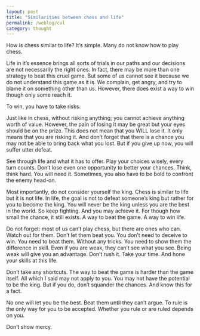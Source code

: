 ```yaml
---
layout: post
title: "Similarities between chess and life"
permalink: /weblog/cvl
category: thought
---
```

How is chess similar to life? It’s simple. Many do not know how to play chess.

Life in it’s essence brings all sorts of trials in our paths and our decisions are not necessarily the right ones. In fact, there may be more than one strategy to beat this cruel game. But some of us cannot see it because we do not understand this game as it is. We complain, get angry, and try to blame it on something other than us. However, there does exist a way to win though only some reach it.

To win, you have to take risks.

Just like in chess, without risking anything; you cannot achieve anything worth of value. However, the pain of losing it may be great but your eyes should be on the prize. This does not mean that you WILL lose it. It only means that you are risking it. And don’t forget that there is a chance you may not be able to bring back what you lost. But if you give up now, you will suffer utter defeat.

See through life and what it has to offer. Play your choices wisely, every turn counts. Don’t lose even one opportunity to better your chances. Think, think hard. You will need it. Sometimes, you also have to be bold to confront the enemy head-on.

Most importantly, do not consider yourself the king. Chess is similar to life but it is not life. In life, the goal is not to defeat someone’s king but rather for you to become the king. You will never be the king unless you are the best in the world. So keep fighting. And you may achieve it. For though how small the chance, it still exists. A way to beat the game. A way to win life.

Do not forget: most of us can’t play chess, but there are ones who can. Watch out for them. Don’t let them beat you. You don’t need to deceive to win. You need to beat them. Without any tricks. You need to show them the difference in skill. Even if you are weak, they can’t see what you see. Being weak will give you an advantage. Don’t rush it. Take your time. And hone your skills at this life.

Don’t take any shortcuts. The way to beat the game is harder than the game itself. All which I said may not apply to you. You may not have the potential to be the king. But if you do, don’t squander the chances. And know this for a fact.

No one will let you be the best. Beat them until they can’t argue. To rule is the only way for you to be accepted. Whether you rule or are ruled depends on you.

Don’t show mercy.
